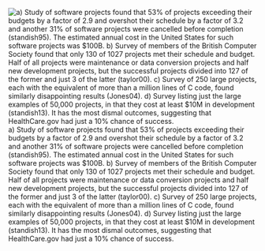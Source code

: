 ![a) Study of software projects found that 53% of projects exceeding their budgets by a factor of 2.9 and overshot their schedule by a factor of 3.2 and another 31% of software projects were cancelled before completion (standish95). The estimated annual cost in the United States for such software projects was <span>\$</span>100B.  b) Survey of members of the British Computer Society found that only 130 of 1027 projects met their schedule and budget. Half of all projects were maintenance or data conversion projects and half new development projects, but the successful projects divided into 127 of the former and just 3 of the latter (taylor00). c) Survey of 250 large projects, each with the equivalent of more than a million lines of C code, found similarly disappointing results (Jones04). d) Survey listing just the large examples of 50,000 projects, in that they cost at least <span>\$</span>10M in development (standish13).   It has the most dismal outcomes,  suggesting that HealthCare.gov had just a 10% chance of success.](ch_intro/figs/SoftwareProjectsSurveys3.jpg)  
a) Study of software projects found that 53% of projects exceeding their budgets by a factor of 2.9 and overshot their schedule by a factor of 3.2 and another 31% of software projects were cancelled before completion (standish95). The estimated annual cost in the United States for such software projects was <span>\$</span>100B.  b) Survey of members of the British Computer Society found that only 130 of 1027 projects met their schedule and budget. Half of all projects were maintenance or data conversion projects and half new development projects, but the successful projects divided into 127 of the former and just 3 of the latter (taylor00). c) Survey of 250 large projects, each with the equivalent of more than a million lines of C code, found similarly disappointing results (Jones04). d) Survey listing just the large examples of 50,000 projects, in that they cost at least <span>\$</span>10M in development (standish13).   It has the most dismal outcomes,  suggesting that HealthCare.gov had just a 10% chance of success.